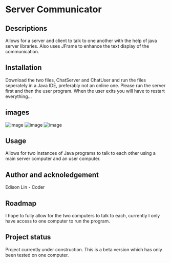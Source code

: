 # Server Communicator

## Descriptions
Allows for a server and client to talk to one another with the help of java server libraries. Also uses JFrame to enhance the text display of the communication.

## Installation
Download the two files, ChatServer and ChatUser and run the files seperately in a Java IDE, preferably not an online one.
Please run the server first and then the user program. When the user exits you will have to restart everything...

## images
![image](https://github.com/user-attachments/assets/09c16709-e4bc-4b9e-a22a-89de56eccd89)
![image](https://github.com/user-attachments/assets/dd90562a-f0bc-4e01-9a6b-9d6fd5157fd6)
![image](https://github.com/user-attachments/assets/504820fc-ab86-4076-88cf-e8453644652b)

## Usage
Allows for two instances of Java programs to talk to each other using a main server computer and an user computer. 

## Author and acknoledgement
Edison Lin - Coder

## Roadmap
I hope to fully allow for the two computers to talk to each, currently I only have access to one computer to run the program. 

## Project status
Project currently under construction. This is a beta version which has only been tested on one computer.
